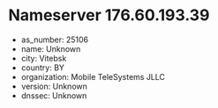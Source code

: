 # Nameserver 176.60.193.39

* as_number: 25106
* name: Unknown
* city: Vitebsk
* country: BY
* organization: Mobile TeleSystems JLLC
* version: Unknown
* dnssec: Unknown
